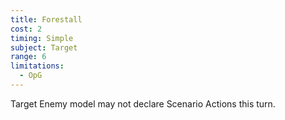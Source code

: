 ```yaml
---
title: Forestall
cost: 2
timing: Simple
subject: Target
range: 6
limitations:
  - OpG
---
```

Target Enemy model may not declare Scenario Actions this turn.